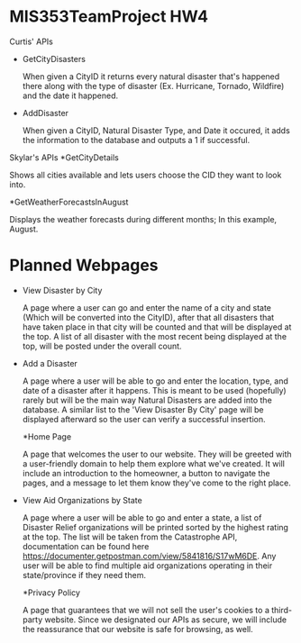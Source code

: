 # MIS353TeamProject HW4

Curtis' APIs
* GetCityDisasters
  
  When given a CityID it returns every natural disaster that's happened there along with the type of disaster (Ex. Hurricane, Tornado, Wildfire) and the date it happened.
  
* AddDisaster
  
  When given a CityID, Natural Disaster Type, and Date it occured, it adds the information to the database and outputs a 1 if successful.

Skylar's APIs
*GetCityDetails

Shows all cities available and lets users choose the CID they want to look into. 

*GetWeatherForecastsInAugust

Displays the weather forecasts during different months; In this example, August. 

# Planned Webpages

* View Disaster by City
  
  A page where a user can go and enter the name of a city and state (Which will be converted into the CityID), after that all disasters that have taken place in that city will be counted and that will be displayed at the top. A list of all disaster with the most recent being displayed at the top, will be posted under the overall count.

* Add a Disaster
  
  A page where a user will be able to go and enter the location, type, and date of a disaster after it happens. This is meant to be used (hopefully) rarely but will be the main way Natural Disasters are added into the database. A similar list to the 'View Disaster By City' page will be displayed afterward so the user can verify a successful insertion.

  *Home Page

  A page that welcomes the user to our website. They will be greeted with a user-friendly domain to help them explore what we've created. It will include an introduction to the homeowner, a button to navigate the pages, and a message to let them know they've come to the right place.

* View Aid Organizations by State
  
  A page where a user will be able to go and enter a state, a list of Disaster Relief organizations will be printed sorted by the highest rating at the top. The list will be taken from the Catastrophe API, documentation can be found here https://documenter.getpostman.com/view/5841816/S17wM6DE. Any user will be able to find multiple aid organizations operating in their state/province if they need them.

  *Privacy Policy

  A page that guarantees that we will not sell the user's cookies to a third-party website. Since we designated our APIs as secure, we will include the reassurance that our website is safe for browsing, as well.
